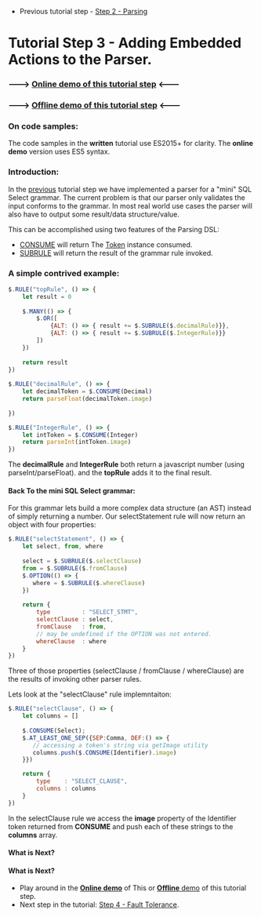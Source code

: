 * Previous tutorial step - [Step 2 - Parsing](https://github.com/SAP/chevrotain/blob/master/docs/tutorial/step2_parsing.md)

# Tutorial Step 3 - Adding Embedded Actions to the Parser.


### ---> [Online demo of this tutorial step](http://sap.github.io/chevrotain/playground/?example=tutorial%20actions) <---
### ---> [**Offline** demo of this tutorial step](https://github.com/SAP/chevrotain/blob/master/docs/tutorial/src/step3b_actions_embedded.js) <---


### On code samples:
The code samples in the **written** tutorial use ES2015+ for clarity. 
The **online demo** version uses ES5 syntax.


### Introduction:
In the [previous](https://github.com/SAP/chevrotain/blob/master/docs/tutorial/step2_parsing.md) tutorial step
we have implemented a parser for a "mini" SQL Select grammar. The current problem is that our parser only
validates the input conforms to the grammar. In most real world use cases the parser will also have to output some 
result/data structure/value.

This can be accomplished using two features of the Parsing DSL:
* [CONSUME](http://sap.github.io/chevrotain/documentation/0_27_3/classes/_chevrotain_d_.parser.html#consume1) will return
  The [Token](http://sap.github.io/chevrotain/documentation/0_27_3/classes/_chevrotain_d_.token.html) instance consumed.
* [SUBRULE](http://sap.github.io/chevrotain/documentation/0_27_3/classes/_chevrotain_d_.parser.html#subrule1) will return
  the result of the grammar rule invoked.


### A simple contrived example:
  
```javascript
$.RULE("topRule", () => {
    let result = 0
    
    $.MANY(() => {
        $.OR([
            {ALT: () => { result += $.SUBRULE($.decimalRule)}},
            {ALT: () => { result += $.SUBRULE($.IntegerRule)}}
        ])
    })
    
    return result
})
   
$.RULE("decimalRule", () => {
    let decimalToken = $.CONSUME(Decimal)
    return parseFloat(decimalToken.image)
  
})

$.RULE("IntegerRule", () => {
    let intToken = $.CONSUME(Integer)
    return parseInt(intToken.image)
})
```

The **decimalRule** and **IntegerRule** both return a javascript number (using parseInt/parseFloat).
and the **topRule** adds it to the final result.


#### Back To the mini SQL Select grammar:
For this grammar lets build a more complex data structure (an AST) instead of simply returning a number.
Our selectStatement rule will now return an object with four properties:
 
```javascript
$.RULE("selectStatement", () => {
    let select, from, where
    
    select = $.SUBRULE($.selectClause)
    from = $.SUBRULE($.fromClause)
    $.OPTION(() => {
       where = $.SUBRULE($.whereClause)
    })
    
    return {
        type         : "SELECT_STMT", 
        selectClause : select,
        fromClause   : from, 
        // may be undefined if the OPTION was not entered.
        whereClause  : where
    }
})
```

Three of those properties (selectClause / fromClause / whereClause) are the results of invoking
other parser rules.

Lets look at the "selectClause" rule implemntaiton:

```javascript
$.RULE("selectClause", () => {
    let columns = []
    
    $.CONSUME(Select);
    $.AT_LEAST_ONE_SEP({SEP:Comma, DEF:() => {
       // accessing a token's string via getImage utility
       columns.push($.CONSUME(Identifier).image)
    }})

    return {
        type    : "SELECT_CLAUSE", 
        columns : columns
    }
})
```

In the selectClause rule we access the **image** property of the Identifier token returned from **CONSUME** 
and push each of these strings to the **columns** array.


#### What is Next?
#### What is Next?
* Play around in the [**Online demo**](http://sap.github.io/chevrotain/playground/?example=tutorial%20actions%20cst) of This
  or [**Offline** demo](https://github.com/SAP/chevrotain/blob/master/docs/tutorial/src/step3a_actions_visitor.js)  of this tutorial step.
* Next step in the tutorial: [Step 4 - Fault Tolerance](https://github.com/SAP/chevrotain/blob/master/docs/tutorial/step4_fault_tolerance.md).
